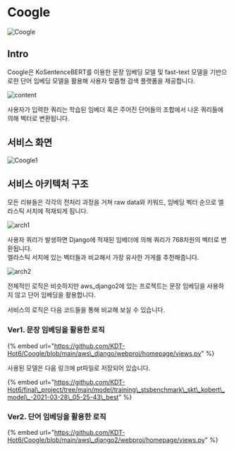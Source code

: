 # Coogle

![Coogle](https://user-images.githubusercontent.com/23492454/114344653-2f41a700-9b9b-11eb-8bb3-c2113474a4e1.png)

## Intro

Coogle은 KoSentenceBERT를 이용한 문장 임베딩 모델 및 fast-text 모델을 기반으로한 단어 임베딩 모델을 활용해 사용자 맞춤형 검색 플랫폼을 제공합니다.  

![content](https://user-images.githubusercontent.com/23492454/114344794-6ca63480-9b9b-11eb-89e9-f86b187c63bd.png)

사용자가 입력한 쿼리는 학습된 임베더 혹은 주어진 단어들의 조합에서 나온 쿼리들에 의해 벡터로 변환됩니다.  

## 서비스 화면 

![Coogle1](https://user-images.githubusercontent.com/23492454/114345053-f524d500-9b9b-11eb-9aec-3f8d53a7f825.png)

## 서비스 아키텍처 구조

모든 리뷰들은 각각의 전처리 과정을 거쳐 raw data와 키워드, 임베딩 벡터 순으로 엘라스틱 서치에 적재되게 됩니다.

![arch1](https://user-images.githubusercontent.com/23492454/114344813-77f96000-9b9b-11eb-9b8f-6d0f981cf91b.png)

사용자 쿼리가 발생하면 Django에 적재된 임베더에 의해 쿼리가 768차원의 벡터로 변환됩니다.    
엘라스틱 서치에 있는 벡터들과 비교해서 가장 유사한 가게를 추천해줍니다. 

![arch2](https://user-images.githubusercontent.com/23492454/114344821-792a8d00-9b9b-11eb-91f5-b1899313e51c.png)

전체적인 로직은 비슷하지만 aws\_django2에 있는 프로젝트는 문장 임베딩을 사용하지 않고 단어 임베딩을 활용합니다. 

서비스의 로직은 다음 코드들을 통해 비교해 보실 수 있습니다.  

### Ver1. 문장 임베딩을 활용한 로직

{% embed url="https://github.com/KDT-Hot6/Coogle/blob/main/aws\_django/webproj/homepage/views.py" %}

사용된 모델은 다음 링크에 pt파일로 저장되어 있습니다. 

{% embed url="https://github.com/KDT-Hot6/final\_project/tree/main/model/training\_stsbenchmark\_skt\_kobert\_model\_-2021-03-28\_05-25-43\_best" %}

### Ver2. 단어 임베딩을 활용한 로직

{% embed url="https://github.com/KDT-Hot6/Coogle/blob/main/aws\_django2/webproj/homepage/views.py" %}





